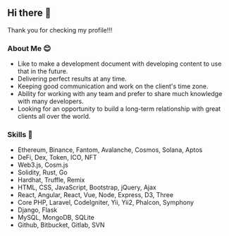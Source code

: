 ## Hi there 👋
Thank you for checking my profile!!!

### About Me 😊
- Like to make a development document with developing content to use that in the future.
- Delivering perfect results at any time.
- Keeping good communication and work on the client's time zone.
- Ability for working with any team and prefer to share much knowledge with many developers.
- Looking for an opportunity to build a long-term relationship with great clients all over the world.

### Skills 🔭
- Ethereum, Binance, Fantom, Avalanche, Cosmos, Solana, Aptos
- DeFi, Dex, Token, ICO, NFT
- Web3.js, Cosm.js
- Solidity, Rust, Go
- Hardhat, Truffle, Remix
- HTML, CSS, JavaScript, Bootstrap, jQuery, Ajax
- React, Angular, React, Vue, Node, Express, D3, Three
- Core PHP, Laravel, CodeIgniter, Yii, Yii2, Phalcon, Symphony
- Django, Flask
- MySQL, MongoDB, SQLite
- Github, Bitbucket, Gitlab, SVN

